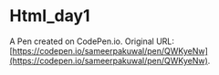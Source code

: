 # Html_day1

A Pen created on CodePen.io. Original URL: [https://codepen.io/sameerpakuwal/pen/QWKyeNw](https://codepen.io/sameerpakuwal/pen/QWKyeNw).


